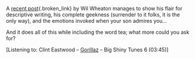 A [recent post](http://www.wilwheaton.net/mt/archives/001272.php){.broken_link} by Wil Wheaton manages to show his flair for descriptive writing, his complete geekness (surrender to it folks, it is the only way), and the emotions invoked when your son admires you&#8230;

And it does all of this while including the word tea; what more could you ask for?
  


<div class="media">
  [Listening to: Clint Eastwood &#8211; <a href="http://www.windowsmedia.com/mg/search.asp?srch=Gorillaz">Gorillaz</a> &#8211; Big Shiny Tunes 6 (03:45)]
</div>